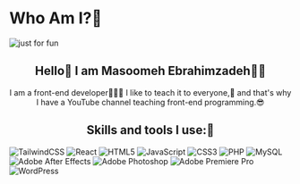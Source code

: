 # Who Am I?🤙

<img align="center" src="https://user-images.githubusercontent.com/106168428/190207374-614dd339-b72c-4fed-bec0-69e1c83d741d.svg" alt="just for fun" />

<h2 align="center">Hello👋 I am Masoomeh Ebrahimzadeh👼🏻</h2>

<p align="center">I am a front-end developer👩🏻‍💻 I like to teach it to everyone,💙 and that's why I have a YouTube channel teaching front-end programming.😎</p>

<h2 align="center">Skills and tools I use:💪</h2>

![TailwindCSS](https://img.shields.io/badge/tailwindcss-%2338B2AC.svg?style=for-the-badge&logo=tailwind-css&logoColor=white) ![React](https://img.shields.io/badge/react-%2320232a.svg?style=for-the-badge&logo=react&logoColor=%2361DAFB) ![HTML5](https://img.shields.io/badge/html5-%23E34F26.svg?style=for-the-badge&logo=html5&logoColor=white) ![JavaScript](https://img.shields.io/badge/javascript-%23323330.svg?style=for-the-badge&logo=javascript&logoColor=%23F7DF1E) ![CSS3](https://img.shields.io/badge/css3-%231572B6.svg?style=for-the-badge&logo=css3&logoColor=white) ![PHP](https://img.shields.io/badge/php-%23777BB4.svg?style=for-the-badge&logo=php&logoColor=white) 	![MySQL](https://img.shields.io/badge/mysql-%2300f.svg?style=for-the-badge&logo=mysql&logoColor=white) 	![Adobe After Effects](https://img.shields.io/badge/Adobe%20After%20Effects-9999FF.svg?style=for-the-badge&logo=Adobe%20After%20Effects&logoColor=white) ![Adobe Photoshop](https://img.shields.io/badge/adobe%20photoshop-%2331A8FF.svg?style=for-the-badge&logo=adobe%20photoshop&logoColor=white) ![Adobe Premiere Pro](https://img.shields.io/badge/Adobe%20Premiere%20Pro-9999FF.svg?style=for-the-badge&logo=Adobe%20Premiere%20Pro&logoColor=white) ![WordPress](https://img.shields.io/badge/WordPress-%23117AC9.svg?style=for-the-badge&logo=WordPress&logoColor=white)

